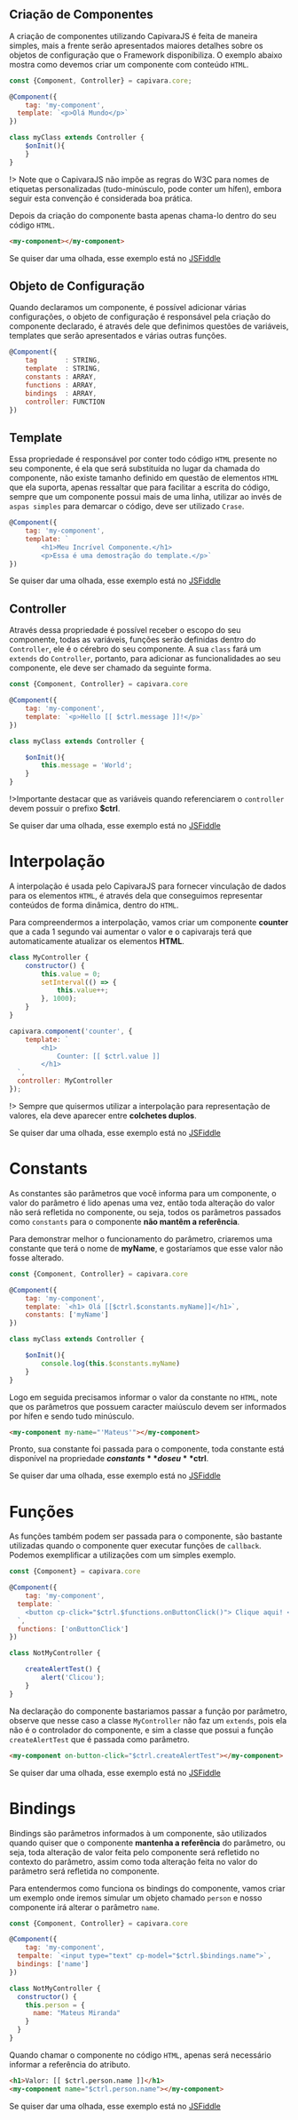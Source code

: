 ## Criação de Componentes

A criação de componentes utilizando CapivaraJS é feita de maneira simples, mais a frente serão apresentados maiores detalhes sobre os objetos de configuração que o Framework disponibiliza. O exemplo abaixo mostra como devemos criar um componente com conteúdo `HTML`.

```js
const {Component, Controller} = capivara.core;

@Component({
	tag: 'my-component',
  template: `<p>Olá Mundo</p>` 
})

class myClass extends Controller {
	$onInit(){
    }
}
```
!> Note que o CapivaraJS não impõe as regras do W3C para nomes de etiquetas personalizadas (tudo-minúsculo, pode conter um hífen), embora seguir esta convenção é considerada boa prática.

Depois da criação do componente basta apenas chama-lo dentro do seu código `HTML`. 

```HTML
<my-component></my-component>
```

Se quiser dar uma olhada, esse exemplo está no [JSFiddle](https://jsfiddle.net/zf8gqh0d/266/)

## Objeto de Configuração

Quando declaramos um componente, é possível adicionar várias configurações, o objeto de configuração é responsável pela criação do componente declarado, é através dele que definimos questões de variáveis, templates que serão apresentados e várias outras funções.

```js
@Component({
    tag       : STRING,
    template  : STRING,
    constants : ARRAY,
    functions : ARRAY,
    bindings  : ARRAY,
    controller: FUNCTION
})
```
## Template

Essa propriedade é responsável por conter todo código `HTML` presente no seu componente, é ela que será substituída no lugar da chamada do componente, não existe tamanho definido em questão de elementos `HTML` que ela suporta, apenas ressaltar que para facilitar a escrita do código, sempre que um componente possui mais de uma linha, utilizar ao invés de `aspas simples` para demarcar o código, deve ser utilizado `Crase`.

```js
@Component({
	tag: 'my-component',
    template: `
    	<h1>Meu Incrível Componente.</h1>
        <p>Essa é uma demostração do template.</p>`
})
```
Se quiser dar uma olhada, esse exemplo está no [JSFiddle](https://jsfiddle.net/zf8gqh0d/269/)


## Controller

Através dessa propriedade é possível receber o escopo do seu componente, todas as variáveis, funções serão definidas dentro do `Controller`, ele é o cérebro do seu componente. A sua `class` fará um `extends` do `Controller`, portanto, para adicionar as funcionalidades ao seu componente, ele deve ser chamado da seguinte forma.

```js
const {Component, Controller} = capivara.core

@Component({
	tag: 'my-component',
    template: `<p>Hello [[ $ctrl.message ]]!</p>`
})

class myClass extends Controller {

	$onInit(){
        this.message = 'World';
    }
}
``` 
!>Importante destacar que as variáveis quando referenciarem o `controller` devem possuir o prefixo **$ctrl**.

Se quiser dar uma olhada, esse exemplo está no [JSFiddle](https://jsfiddle.net/zf8gqh0d/271/)

# Interpolação

A interpolação é usada pelo CapivaraJS para fornecer vinculação de dados para os elementos `HTML`, é através dela que conseguimos representar conteúdos de forma dinâmica, dentro do `HTML`.

Para compreendermos a interpolação, vamos criar um componente **counter** que a cada 1 segundo vai aumentar o valor e o capivarajs terá que automaticamente atualizar os elementos **HTML**.

```js
class MyController {
    constructor() {
        this.value = 0;
        setInterval(() => {
            this.value++;
        }, 1000);
    }
}

capivara.component('counter', {
	template: `
        <h1>
            Counter: [[ $ctrl.value ]]
        </h1>
  `,
  controller: MyController
});
```
!> Sempre que quisermos utilizar a interpolação para representação de valores, ela deve aparecer entre **colchetes duplos**.

Se quiser dar uma olhada, esse exemplo está no [JSFiddle](https://jsfiddle.net/zf8gqh0d/46/)

# Constants
As constantes são parâmetros que você informa para um componente, o valor do parâmetro é lido apenas uma vez, então toda alteração do valor não será refletida no componente, ou seja, todos os parâmetros passados como `constants` para o componente **não mantêm a referência**.

Para demonstrar melhor o funcionamento do parâmetro, criaremos uma constante que terá o nome de **myName**, e gostaríamos que esse valor não fosse alterado.

```js
const {Component, Controller} = capivara.core

@Component({
    tag: 'my-component',
    template: `<h1> Olá [[$ctrl.$constants.myName]]</h1>`,
    constants: ['myName']
})

class myClass extends Controller {

    $onInit(){
  	    console.log(this.$constants.myName)
    }
}
```

Logo em seguida precisamos informar o valor da constante no `HTML`, note que os parâmetros que possuem caracter maiúsculo devem ser informados por hífen e sendo tudo minúsculo.

``` HTML
<my-component my-name="'Mateus'"></my-component>
```
Pronto, sua constante foi passada para o componente, toda constante está disponível na propriedade **$constants** do seu **$ctrl**.

Se quiser dar uma olhada, esse exemplo está no [JSFiddle](https://jsfiddle.net/zf8gqh0d/281/)

# Funções

As funções também podem ser passada para o componente, são bastante utilizadas quando o componente quer executar funções de `callback`. Podemos exemplificar a utilizações com um simples exemplo.

```js
const {Component} = capivara.core

@Component({
	tag: 'my-component',
  template: `
  	<button cp-click="$ctrl.$functions.onButtonClick()"> Clique aqui! </button>
  `,
  functions: ['onButtonClick']
})

class NotMyController {

    createAlertTest() {
        alert('Clicou');
    }
}
```

Na declaração do componente bastariamos passar a função por parâmetro, observe que nesse caso a classe `MyController` não faz um `extends`, pois ela não é o controlador do componente, e sim a classe que possui a função `createAlertTest` que é passada como parâmetro.
``` HTML
<my-component on-button-click="$ctrl.createAlertTest"></my-component>
```

Se quiser dar uma olhada, esse exemplo está no [JSFiddle](https://jsfiddle.net/x3myhc85/16/)

# Bindings
Bindings são parâmetros informados à um componente, são utilizados quando quiser que o componente **mantenha a referência** do parâmetro, ou seja, toda alteração de valor feita pelo componente será refletido no contexto do parâmetro, assim como toda alteração feita no valor do parâmetro será refletida no componente.

Para entendermos como funciona os bindings do componente, vamos criar um exemplo onde iremos simular um objeto chamado `person` e nosso componente irá alterar o parâmetro `name`.

```js
const {Component, Controller} = capivara.core

@Component({
	tag: 'my-component',
  tempalte: `<input type="text" cp-model="$ctrl.$bindings.name">`,
  bindings: ['name']
})

class NotMyController {
  constructor() {
    this.person = {
      name: "Mateus Miranda"
    }
  }
}
``` 
Quando chamar o componente no código `HTML`, apenas será necessário informar a referência do atributo.

```HTML
<h1>Valor: [[ $ctrl.person.name ]]</h1>
<my-component name="$ctrl.person.name"></my-component>
```

Se quiser dar uma olhada, esse exemplo está no [JSFiddle](https://jsfiddle.net/zf8gqh0d/28/)
